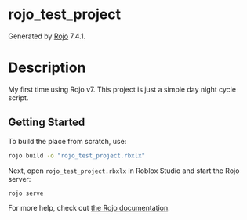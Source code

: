 # rojo_test_project
Generated by [Rojo](https://github.com/rojo-rbx/rojo) 7.4.1.

# Description
My first time using Rojo v7. This project is just a simple day night cycle script.

## Getting Started
To build the place from scratch, use:

```bash
rojo build -o "rojo_test_project.rbxlx"
```

Next, open `rojo_test_project.rbxlx` in Roblox Studio and start the Rojo server:

```bash
rojo serve
```

For more help, check out [the Rojo documentation](https://rojo.space/docs).
